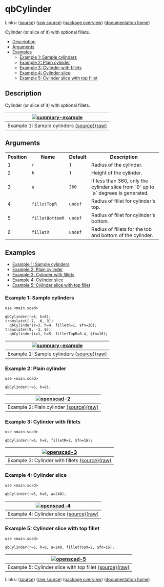 # qbCylinder

Links: ([source](https://github.com/little-blossom/openscad-qbase/blob/master/qbCylinder.scad)) ([raw source](https://raw.githubusercontent.com/little-blossom/openscad-qbase/master/qbCylinder.scad)) ([package overview](overview.md)) ([documentation home](../index.md))

Cylinder (or slice of it) with optional fillets.

* [Description](#description)
* [Arguments](#arguments)
* [Examples](#examples)
  * [Example 1: Sample cylinders](#example-1-sample-cylinders)
  * [Example 2: Plain cylinder](#example-2-plain-cylinder)
  * [Example 3: Cylinder with fillets](#example-3-cylinder-with-fillets)
  * [Example 4: Cylinder slice](#example-4-cylinder-slice)
  * [Example 5: Cylinder slice with top fillet](#example-5-cylinder-slice-with-top-fillet)

## Description


Cylinder (or slice of it) with optional fillets.

| [![summary-example](qbCylinder.md-media/summary-example.png "summary-example")](https://github.com/little-blossom/openscad-qbase/blob/master/docs/generated/qbCylinder.md-media/summary-example.png) |
| :---: |
|Example 1: Sample cylinders [(source)](https://github.com/little-blossom/openscad-qbase/blob/master/docs/generated/qbCylinder.md-media/summary-example.scad)[(raw)](https://raw.githubusercontent.com/little-blossom/openscad-qbase/master/docs/generated/qbCylinder.md-media/summary-example.scad)|



## Arguments

<table>
<tr><th>Position</th><th>Name</th><th>Default</th><th>Description</th></tr>
<tr><td>1</td><td><code>r</code></td><td><code>1</code></td><td>Radius of the cylinder.</td></tr>
<tr><td>2</td><td><code>h</code></td><td><code>1</code></td><td>Height of the cylinder.</td></tr>
<tr><td>3</td><td><code>a</code></td><td><code>360</code></td><td>If less than 360, only the cylinder slice from `0` up to `a` degrees is generated.</td></tr>
<tr><td>4</td><td><code>filletTopR</code></td><td><code>undef</code></td><td>Radius of fillet for cylinder's top.</td></tr>
<tr><td>5</td><td><code>filletBottomR</code></td><td><code>undef</code></td><td>Radius of fillet for cylinder's bottom.</td></tr>
<tr><td>6</td><td><code>filletR</code></td><td><code>undef</code></td><td>Radius of fillets for the tob and bottom of the cylinder.</td></tr>
</table>

## Examples

* [Example 1: Sample cylinders](#example-1-sample-cylinders)
* [Example 2: Plain cylinder](#example-2-plain-cylinder)
* [Example 3: Cylinder with fillets](#example-3-cylinder-with-fillets)
* [Example 4: Cylinder slice](#example-4-cylinder-slice)
* [Example 5: Cylinder slice with top fillet](#example-5-cylinder-slice-with-top-fillet)

### Example 1: Sample cylinders


```openscad
use <main.scad>

qbCylinder(r=5, h=8);
translate([-7, -6, 0])
  qbCylinder(r=3, h=4, filletR=1, $fn=20);
translate([9, -1, 0])
  qbCylinder(r=1, h=5, filletTopR=0.4, $fn=16);
```
| [![summary-example](qbCylinder.md-media/summary-example.png "summary-example")](https://github.com/little-blossom/openscad-qbase/blob/master/docs/generated/qbCylinder.md-media/summary-example.png) |
| :---: |
|Example 1: Sample cylinders [(source)](https://github.com/little-blossom/openscad-qbase/blob/master/docs/generated/qbCylinder.md-media/summary-example.scad)[(raw)](https://raw.githubusercontent.com/little-blossom/openscad-qbase/master/docs/generated/qbCylinder.md-media/summary-example.scad)|


### Example 2: Plain cylinder


```openscad
use <main.scad>

qbCylinder(r=5, h=8);
```
| [![openscad-2](qbCylinder.md-media/openscad-2.png "openscad-2")](https://github.com/little-blossom/openscad-qbase/blob/master/docs/generated/qbCylinder.md-media/openscad-2.png) |
| :---: |
|Example 2: Plain cylinder [(source)](https://github.com/little-blossom/openscad-qbase/blob/master/docs/generated/qbCylinder.md-media/openscad-2.scad)[(raw)](https://raw.githubusercontent.com/little-blossom/openscad-qbase/master/docs/generated/qbCylinder.md-media/openscad-2.scad)|


### Example 3: Cylinder with fillets


```openscad
use <main.scad>

qbCylinder(r=5, h=8, filletR=2, $fn=16);
```
| [![openscad-3](qbCylinder.md-media/openscad-3.png "openscad-3")](https://github.com/little-blossom/openscad-qbase/blob/master/docs/generated/qbCylinder.md-media/openscad-3.png) |
| :---: |
|Example 3: Cylinder with fillets [(source)](https://github.com/little-blossom/openscad-qbase/blob/master/docs/generated/qbCylinder.md-media/openscad-3.scad)[(raw)](https://raw.githubusercontent.com/little-blossom/openscad-qbase/master/docs/generated/qbCylinder.md-media/openscad-3.scad)|


### Example 4: Cylinder slice


```openscad
use <main.scad>

qbCylinder(r=5, h=8, a=240);
```
| [![openscad-4](qbCylinder.md-media/openscad-4.png "openscad-4")](https://github.com/little-blossom/openscad-qbase/blob/master/docs/generated/qbCylinder.md-media/openscad-4.png) |
| :---: |
|Example 4: Cylinder slice [(source)](https://github.com/little-blossom/openscad-qbase/blob/master/docs/generated/qbCylinder.md-media/openscad-4.scad)[(raw)](https://raw.githubusercontent.com/little-blossom/openscad-qbase/master/docs/generated/qbCylinder.md-media/openscad-4.scad)|


### Example 5: Cylinder slice with top fillet


```openscad
use <main.scad>

qbCylinder(r=5, h=8, a=240, filletTopR=2, $fn=16);
```
| [![openscad-5](qbCylinder.md-media/openscad-5.png "openscad-5")](https://github.com/little-blossom/openscad-qbase/blob/master/docs/generated/qbCylinder.md-media/openscad-5.png) |
| :---: |
|Example 5: Cylinder slice with top fillet [(source)](https://github.com/little-blossom/openscad-qbase/blob/master/docs/generated/qbCylinder.md-media/openscad-5.scad)[(raw)](https://raw.githubusercontent.com/little-blossom/openscad-qbase/master/docs/generated/qbCylinder.md-media/openscad-5.scad)|


Links: ([source](https://github.com/little-blossom/openscad-qbase/blob/master/qbCylinder.scad)) ([raw source](https://raw.githubusercontent.com/little-blossom/openscad-qbase/master/qbCylinder.scad)) ([package overview](overview.md)) ([documentation home](../index.md))
